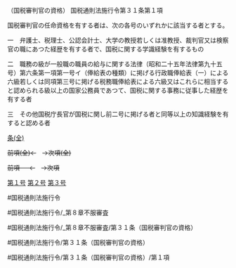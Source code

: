 （国税審判官の資格）
国税通則法施行令第３１条第１項

国税審判官の任命資格を有する者は、次の各号のいずれかに該当する者とする。

一　弁護士、税理士、公認会計士、大学の教授若しくは准教授、裁判官又は検察官の職にあつた経歴を有する者で、国税に関する学識経験を有するもの

二　職務の級が一般職の職員の給与に関する法律（昭和二十五年法律第九十五号）第六条第一項第一号イ（俸給表の種類）に掲げる行政職俸給表（一）による六級若しくは同項第三号に掲げる税務職俸給表による六級又はこれらに相当すると認められる級以上の国家公務員であつて、国税に関する事務に従事した経歴を有する者

三　その他国税庁長官が国税に関し前二号に掲げる者と同等以上の知識経験を有すると認める者

[条(全)](国税通則法施行＿令＿第３１条_.md)

~~前項(全)←~~　~~→次項(全)~~

~~前項 　 ←~~　~~→次項~~

[第１号](国税通則法施行＿令＿第３１条第１項第１号.md)  [第２号](国税通則法施行＿令＿第３１条第１項第２号.md)  [第３号](国税通則法施行＿令＿第３１条第１項第３号.md)  

#国税通則法施行令

#国税通則法施行令/_第８章不服審査

#国税通則法施行令/_第８章不服審査/第３１条（国税審判官の資格）

#国税通則法施行令/第３１条（国税審判官の資格）

#国税通則法施行令/第３１条（国税審判官の資格）/第１項

